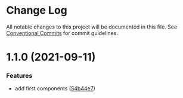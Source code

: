 # Change Log

All notable changes to this project will be documented in this file.
See [Conventional Commits](https://conventionalcommits.org) for commit guidelines.

# 1.1.0 (2021-09-11)


### Features

* add first components ([54b44e7](https://github.com/JoseLAmador/monorepo/commit/54b44e7dcff967006ec31bbd104134191cd26668))
